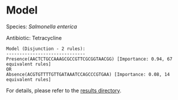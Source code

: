 
# Model

Species: *Salmonella enterica*

Antibiotic: Tetracycline

```
Model (Disjunction - 2 rules):
------------------------------
Presence(AACTCTGCCAAAGCGCCGTTCGCGGTAACGG) [Importance: 0.94, 67 equivalent rules]
OR
Absence(ACGTGTTTTGTTGATAAATCCAGCCCGTGAA) [Importance: 0.08, 14 equivalent rules]

```

For details, please refer to the [results directory](../../../../../results/scm_b/salmonella%20enterica/tetracycline/repeat_1/).

